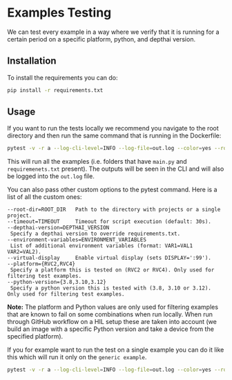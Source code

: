 # Examples Testing

We can test every example in a way where we verify that it is running for a certain period on a specific platform, python, and depthai version.

## Installation

To install the requirements you can do:

```bash
pip install -r requirements.txt
```

## Usage

If you want to run the tests locally we recommend you navigate to the root directory and then run the same command that is running in the Dockerfile:

```bash
pytest -v -r a --log-cli-level=INFO --log-file=out.log --color=yes --root-dir=. tests/
```

This will run all the examples (i.e. folders that have `main.py` and `requiremenets.txt` present). The outputs will be seen in the CLI and will also be logged into the `out.log` file.

You can also pass other custom options to the pytest command. Here is a list of all the custom ones:

```
--root-dir=ROOT_DIR   Path to the directory with projects or a single project.
--timeout=TIMEOUT     Timeout for script execution (default: 30s).
--depthai-version=DEPTHAI_VERSION
 Specify a depthai version to override requirements.txt.
--environment-variables=ENVIRONMENT_VARIABLES
 List of additional environment variables (format: VAR1=VAL1 VAR2=VAL2).
--virtual-display     Enable virtual display (sets DISPLAY=':99').
--platform={RVC2,RVC4}
 Specify a platform this is tested on (RVC2 or RVC4). Only used for filtering test examples.
--python-version={3.8,3.10,3.12}
 Specify a python version this is tested with (3.8, 3.10 or 3.12). Only used for filtering test examples.
```

**Note:** The platform and Python values are only used for filtering examples that are known to fail on some combinations when run locally. When run through GitHub workflow on a HIL setup these are taken into account (we build an image with a specific Python version and take a device from the specified platform).

If you for example want to run the test on a single example you can do it like this which will run it only on the `generic example`.

```bash
pytest -v -r a --log-cli-level=INFO --log-file=out.log --color=yes --root-dir=neural-networks/generic-example tests/
```
